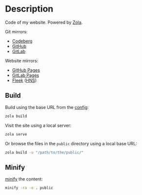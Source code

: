 # Description

Code of my website. Powered by [Zola](https://www.getzola.org).

Git mirrors:
- [Codeberg](https://codeberg.org/paveloom/pages)
- [GitHub](https://github.com/Paveloom/paveloom.github.io)
- [GitLab](https://gitlab.com/paveloom-g/personal/site)

Website mirrors:
- [GitHub Pages](https://paveloom.github.io/)
- [GitLab Pages](https://paveloom-g.gitlab.io/personal/site/)
- [Fleek](https://paveloom.on.fleek.co/) ([HNS](http://home.paveloom/))

## Build

Build using the base URL from the [config](config.toml):

```bash
zola build
```

Visit the site using a local server:

```bash
zola serve
```

Or browse the files in the `public` directory using a local base URL:

```bash
zola build -u "/path/to/the/public/"
```

## Minify

[minify](https://github.com/tdewolff/minify) the content:

```bash
minify -ra -o . public
```
